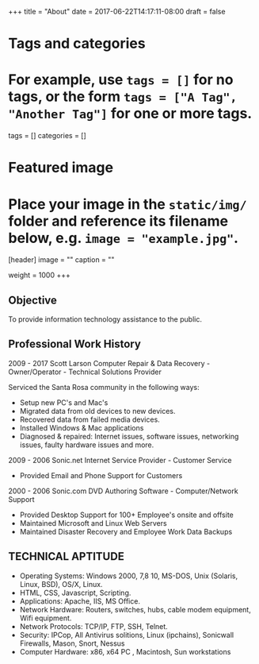 +++
title = "About"
date = 2017-06-22T14:17:11-08:00
draft = false

# Tags and categories
# For example, use `tags = []` for no tags, or the form `tags = ["A Tag", "Another Tag"]` for one or more tags.
tags = []
categories = []

# Featured image
# Place your image in the `static/img/` folder and reference its filename below, e.g. `image = "example.jpg"`.
[header]
image = ""
caption = ""

weight = 1000
+++
## Objective
To provide information technology assistance to the public.

## Professional Work History
2009 - 2017 Scott Larson Computer Repair & Data Recovery - Owner/Operator - Technical Solutions Provider

Serviced the Santa Rosa community in the following ways:

- Setup new PC's and Mac's
- Migrated data from old devices to new devices.
- Recovered data from failed media devices.
- Installed Windows & Mac applications
- Diagnosed & repaired: Internet issues, software issues, networking issues, faulty hardware issues and more.

2009 - 2006 Sonic.net Internet Service Provider - Customer Service

- Provided Email and Phone Support for Customers

2000 - 2006 Sonic.com DVD Authoring Software - Computer/Network Support

- Provided Desktop Support for 100+ Employee's onsite and offsite
- Maintained Microsoft and Linux Web Servers
- Maintained Disaster Recovery and Employee Work Data Backups


## TECHNICAL APTITUDE                                                              

-  Operating Systems: Windows 2000, 7,8 10, MS-DOS, Unix
(Solaris, Linux, BSD), OS/X, Linux.
-  HTML, CSS, Javascript, Scripting.
-  Applications: Apache, IIS, MS Office.
-  Network Hardware: Routers, switches, hubs, cable modem equipment, Wifi
equipment. 
- Network Protocols: TCP/IP, FTP, SSH, Telnet.
- Security: IPCop, All Antivirus solitions, Linux (ipchains), Sonicwall Firewalls, Mason, Snort, Nessus
-  Computer Hardware: x86, x64 PC , Macintosh, Sun workstations
